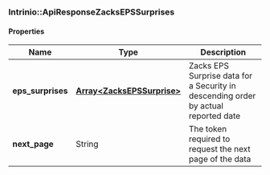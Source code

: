 

[//]: # (CLASS:Intrinio::ApiResponseZacksEPSSurprises)

[//]: # (KIND:object)

### Intrinio::ApiResponseZacksEPSSurprises

#### Properties

[//]: # (START_DEFINITION)

Name | Type | Description
------------ | ------------- | -------------
**eps_surprises** | [**Array&lt;ZacksEPSSurprise&gt;**](ZacksEPSSurprise.md) | Zacks EPS Surprise data for a Security in descending order by actual reported date &nbsp;
**next_page** | String | The token required to request the next page of the data &nbsp;

[//]: # (END_DEFINITION)


[//]: # (CONTAINED_CLASS:Intrinio::ZacksEPSSurprise)




